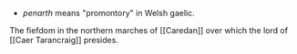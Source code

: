 - *penarth* means "promontory" in Welsh gaelic.

The fiefdom in the northern marches of [[Caredan]] over which the lord of [[Caer Tarancraig]] presides.

